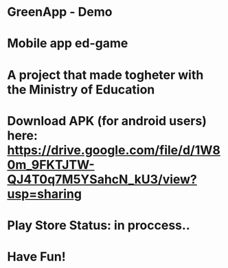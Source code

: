 # GreenApp - Demo

# Mobile app ed-game
# A project that made togheter with the Ministry of Education

# Download APK (for android users) here: https://drive.google.com/file/d/1W80m_9FKTJTW-QJ4T0q7M5YSahcN_kU3/view?usp=sharing
# Play Store Status: in proccess..

# Have Fun!
